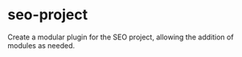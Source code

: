 # seo-project
Create a modular plugin for the SEO project, allowing the addition of modules as needed.
